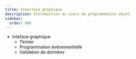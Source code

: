 ```yaml
---
title: Interface graphique
description: Introduction au cours de programmation objet.
sidebar:
  order: 900
---
```


- Inteface graphique
    - Tkinter
    - Programmation événementielle
    - Validation de données